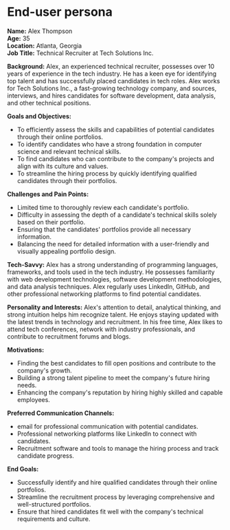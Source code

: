 # End-user persona

**Name:** Alex Thompson  
**Age:** 35  
**Location:** Atlanta, Georgia  
**Job Title:** Technical Recruiter at Tech Solutions Inc.

**Background:**
Alex, an experienced technical recruiter, possesses over 10 years of experience in the tech industry. He has a keen eye for identifying top talent and has successfully placed candidates in tech roles. Alex works for Tech Solutions Inc., a fast-growing technology company, and sources, interviews, and hires candidates for software development, data analysis, and other technical positions.

**Goals and Objectives:**

- To efficiently assess the skills and capabilities of potential candidates through their online portfolios.
- To identify candidates who have a strong foundation in computer science and relevant technical skills.
- To find candidates who can contribute to the company's projects and align with its culture and values.
- To streamline the hiring process by quickly identifying qualified candidates through their portfolios.

**Challenges and Pain Points:**

- Limited time to thoroughly review each candidate's portfolio.
- Difficulty in assessing the depth of a candidate's technical skills solely based on their portfolio.
- Ensuring that the candidates' portfolios provide all necessary information.
- Balancing the need for detailed information with a user-friendly and visually appealing portfolio design.

**Tech-Savvy:**
Alex has a strong understanding of programming languages, frameworks, and tools used in the tech industry. He possesses familiarity with web development technologies, software development methodologies, and data analysis techniques. Alex regularly uses LinkedIn, GitHub, and other professional networking platforms to find potential candidates.

**Personality and Interests:**
Alex's attention to detail, analytical thinking, and strong intuition helps him recognize talent. He enjoys staying updated with the latest trends in technology and recruitment. In his free time, Alex likes to attend tech conferences, network with industry professionals, and contribute to recruitment forums and blogs.

**Motivations:**

- Finding the best candidates to fill open positions and contribute to the company's growth.
- Building a strong talent pipeline to meet the company's future hiring needs.
- Enhancing the company's reputation by hiring highly skilled and capable employees.

**Preferred Communication Channels:**

- email for professional communication with potential candidates.
- Professional networking platforms like LinkedIn to connect with candidates.
- Recruitment software and tools to manage the hiring process and track candidate progress.

**End Goals:**

- Successfully identify and hire qualified candidates through their online portfolios.
- Streamline the recruitment process by leveraging comprehensive and well-structured portfolios.
- Ensure that hired candidates fit well with the company's technical requirements and culture.
